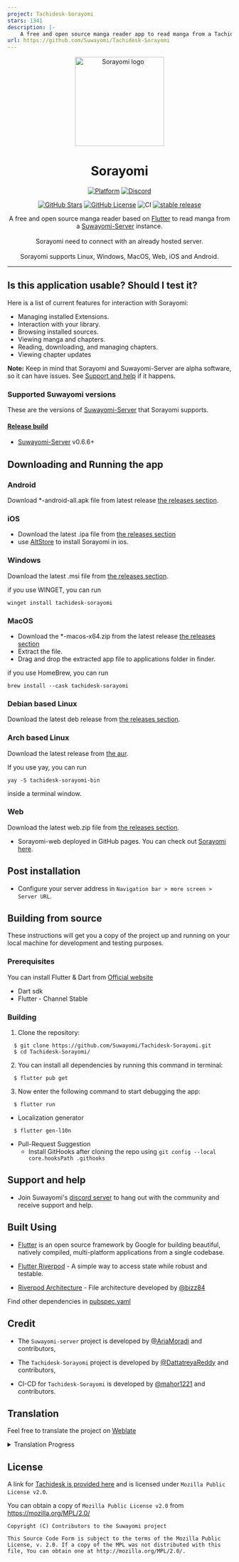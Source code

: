 ```yaml
---
project: Tachidesk-Sorayomi
stars: 1341
description: |-
    A free and open source manga reader app to read manga from a Tachidesk-Server instance.
url: https://github.com/Suwayomi/Tachidesk-Sorayomi
---
```


<p align="center">
 <img width=200px height=200px src="assets/icons/launcher/sorayomi_icon.png" alt="Sorayomi logo"/>
</p>

<h1 align="center"> Sorayomi </h1>

<div align="center">

[![Platform](https://img.shields.io/badge/platform-Android%20%7C%20iOS%20%7C%20Linux%20%7C%20Windows%20%7C%20MacOS%20%7C%20Web-lightgrey)][release]
[![Discord](https://img.shields.io/discord/801021177333940224.svg?label=discord&labelColor=7289da&color=2c2f33&style=flat)](https://discord.gg/DDZdqZWaHA)

</div>

<div align="center">

[![GitHub Stars](https://img.shields.io/github/stars/Suwayomi/Tachidesk-Sorayomi)](https://github.com/Suwayomi/Tachidesk-Sorayomi)
[![GitHub License](https://img.shields.io/github/license/Suwayomi/Tachidesk-Sorayomi)](https://github.com/Suwayomi/Tachidesk-Sorayomi/blob/main/LICENSE)
![CI](https://github.com/Suwayomi/Tachidesk-Sorayomi/actions/workflows/publish.yml/badge.svg)
[![stable release](https://img.shields.io/github/release/Suwayomi/Tachidesk-Sorayomi.svg?maxAge=3600&label=download)](https://github.com/Suwayomi/Tachidesk-Sorayomi/releases)

</div>



<p align="center">
A free and open source manga reader based on <a href="https://flutter.dev/">Flutter</a> to read manga from a <a href="https://github.com/Suwayomi/Tachidesk-Server">Suwayomi-Server</a> instance.</br></br>
Sorayomi need to connect with an already hosted server.</br></br>
Sorayomi supports Linux, Windows, MacOS, Web, iOS and Android.
</p>

---

## Is this application usable? Should I test it?

Here is a list of current features for interaction with Sorayomi:

- Managing installed Extensions.
- Interaction with your library.
- Browsing installed sources.
- Viewing manga and chapters.
- Reading, downloading, and managing chapters.
- Viewing chapter updates

**Note:** Keep in mind that Sorayomi and Suwayomi-Server are alpha software, so it can have issues. See [Support and help](#support-and-help) if it happens.


### Supported Suwayomi versions

These are the versions of [Suwayomi-Server][suwayomi-server] that Sorayomi supports.

#### [Release build][release]

- [Suwayomi-Server][suwayomi-server] v0.6.6+


## Downloading and Running the app

### Android

Download *-android-all.apk file from latest release [the releases section][release].


### iOS

- Download the latest .ipa file from [the releases section][release]
- use [AltStore](https://altstore.io/) to install Sorayomi in ios.

### Windows

Download the latest .msi file from [the releases section][release].

if you use WINGET, you can run
```
winget install tachidesk-sorayomi
```

### MacOS

- Download the *-macos-x64.zip from the latest release [the releases section][release]
- Extract the file.
- Drag and drop the extracted app file to applications folder in finder.

if you use HomeBrew, you can run
```
brew install --cask tachidesk-sorayomi
```

### Debian based Linux

Download the latest deb release from [the releases section][release].

### Arch based Linux

Download the latest release from [the aur](https://aur.archlinux.org/packages/tachidesk-sorayomi-bin).

If you use yay, you can run
```
yay -S tachidesk-sorayomi-bin
```
inside a terminal window.

### Web

Download the latest web.zip file from [the releases section][release].

- Sorayomi-web deployed in GitHub pages. You can check out [Sorayomi here](https://suwayomi.github.io/Tachidesk-Sorayomi/).


## Post installation

  - Configure your server address in `Navigation bar > more screen > Server URL`.

## Building from source

These instructions will get you a copy of the project up and running on your local machine for development and testing purposes.

### Prerequisites

You can install Flutter & Dart from [Official website](https://docs.flutter.dev/get-started/install)

  - Dart sdk
  - Flutter - Channel Stable

### Building

1.  Clone the repository:

```
  $ git clone https://github.com/Suwayomi/Tachidesk-Sorayomi.git
  $ cd Tachidesk-Sorayomi/
```
2.  You can install all dependencies by running this command in terminal:

```
  $ flutter pub get
```

3.  Now enter the following command to start debugging the app:

```
  $ flutter run
```

-  Localization generator
```
  $ flutter gen-l10n
```

- Pull-Request Suggestion
  - Install GitHooks after cloning the repo using `git config --local core.hooksPath .githooks`

## Support and help

-   Join Suwayomi's [discord server](https://discord.gg/DDZdqZWaHA) to hang out with the community and receive support and help.


## Built Using

- [Flutter](https://flutter.dev/) is an open source framework by Google for building beautiful, natively compiled, multi-platform applications from a single codebase.

- [Flutter Riverpod](https://pub.dev/packages/riverpod/) - A simple way to access state while robust and testable.

- [Riverpod Architecture](https://codewithandrea.com/articles/flutter-app-architecture-riverpod-introduction/) - File architecture developed by [@bizz84](https://github.com/bizz84)

Find other dependencies in [pubspec.yaml](pubspec.yaml)

## Credit

- The `Suwayomi-server` project is developed by [@AriaMoradi](https://github.com/AriaMoradi) and contributors,

- The `Tachidesk-Sorayomi` project is developed by [@DattatreyaReddy](https://github.com/DattatreyaReddy) and contributors,

- CI-CD for `Tachidesk-Sorayomi` is developed by [@mahor1221](https://github.com/mahor1221) and contributors.

## Translation
Feel free to translate the project on [Weblate](https://hosted.weblate.org/projects/suwayomi/tachidesk-sorayomi/)

<details><summary>Translation Progress</summary>
<a href="https://hosted.weblate.org/engage/suwayomi/">
<img src="https://hosted.weblate.org/widgets/suwayomi/-/tachidesk-sorayomi/multi-auto.svg" alt="Translation status" />
</a>
</details>

## License

A link for [Tachidesk is provided here](https://github.com/Suwayomi/Tachidesk) and is licensed under `Mozilla Public License v2.0`.

You can obtain a copy of `Mozilla Public License v2.0` from https://mozilla.org/MPL/2.0/


    Copyright (C) Contributors to the Suwayomi project

    This Source Code Form is subject to the terms of the Mozilla Public
    License, v. 2.0. If a copy of the MPL was not distributed with this
    file, You can obtain one at http://mozilla.org/MPL/2.0/.


[release]: https://github.com/Suwayomi/Tachidesk-Sorayomi/releases
[suwayomi-server]: https://github.com/Suwayomi/Suwayomi-Server
[suwayomi-server-preview]: https://github.com/Suwayomi/Suwayomi-Server-preview/releases

